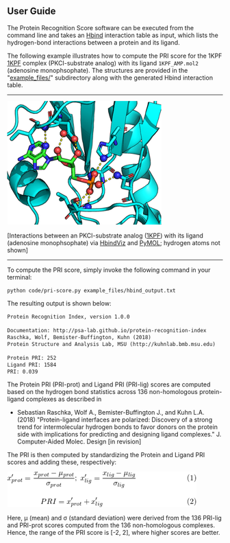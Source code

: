 ## User Guide

The Protein Recognition Score software can be executed from the command line and takes an [Hbind](http://psa-lab.github.io/hbind) interaction table as input, which lists the hydrogen-bond interactions between a protein and its ligand.

The following example illustrates how to compute the PRI score for the 1KPF [1KPF](https://www.rcsb.org/pdb/explore.do?structureId=1kpf) complex (PKCI-substrate analog) with its ligand `1KPF_AMP.mol2` (adenosine monophsophate). The structures are provided in the "[example_files/](./example_files)" subdirectory along with the generated Hbind interaction table.

---

![](images/1kpf_interact.png)

[Interactions between an PKCI-substrate analog ([1KPF](https://www.rcsb.org/pdb/explore.do?structureId=1kpf))  with its ligand (adenosine monophsophate) via [HbindViz](https://github.com/rasbt/HbindViz) and [PyMOL](https://pymol.org); hydrogen atoms not shown]

---

To compute the PRI score, simply invoke the following command in your terminal:

    python code/pri-score.py example_files/hbind_output.txt

The resulting output is shown below:

```
Protein Recognition Index, version 1.0.0

Documentation: http://psa-lab.github.io/protein-recognition-index
Raschka, Wolf, Bemister-Buffington, Kuhn (2018)
Protein Structure and Analysis Lab, MSU (http://kuhnlab.bmb.msu.edu)
    
Protein PRI: 252
Ligand PRI: 1584
PRI: 0.039
```

The Protein PRI (PRI-prot) and Ligand PRI (PRI-lig) scores are computed based on the hydrogen bond statistics across 136 non-homologous protein-ligand complexes as described in

- Sebastian Raschka, Wolf A., Bemister-Buffington J., and Kuhn L.A. (2018) 
"Protein-ligand interfaces are polarized: Discovery of a strong trend for intermolecular hydrogen bonds to favor donors on the protein side with implications for predicting and designing ligand complexes." J. Computer-Aided Molec. Design [in revision]

The PRI is then computed by standardizing the Protein and Ligand PRI scores and adding these, respectively:

![](images/pri-eq.png)

Here, &mu; (mean) and &sigma; (standard deviation) were derived from the 136 PRI-lig and PRI-prot scores computed from the 136 non-homologous complexes. Hence, the range of the PRI score is [-2, 2], where higher scores are better.
